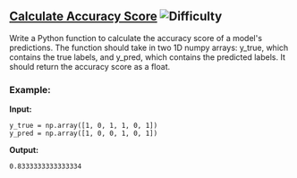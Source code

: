 ## [Calculate Accuracy Score](https://www.deep-ml.com/problems/36) ![Difficulty](https://img.shields.io/badge/-Easy-brightgreen)

Write a Python function to calculate the accuracy score of a model's predictions. The function should take in two 1D numpy arrays: y_true, which contains the true labels, and y_pred, which contains the predicted labels. It should return the accuracy score as a float.

### Example:

**Input:**

```
y_true = np.array([1, 0, 1, 1, 0, 1])
y_pred = np.array([1, 0, 0, 1, 0, 1])
```


**Output:**

```0.8333333333333334```
